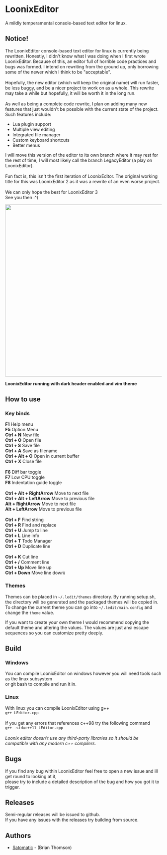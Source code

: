 # LoonixEditor
A mildly temperamental console-based text editor for linux.

## Notice!
The LoonixEditor console-based text editor for linux is currently being rewritten.
Honestly, I didn't know what I was doing when I first wrote LoonixEditor. Because of this,
an editor full of horrible code practices and bugs was formed. I intend on rewriting from the
ground up, only borrowing some of the newer which I think to be "acceptable".\
\
Hopefully, the new editor (which will keep the original name) will run faster, be less buggy,
and be a nicer project to work on as a whole. This rewrite may take a while but hopefully, it will
be worth it in the long run.\
\
As well as being a complete code rewrite, I plan on adding many new features that just wouldn't be possible
with the current state of the project. Such features include:
- Lua plugin support
- Multiple view editing
- Integrated file manager
- Custom keyboard shortcuts
- Better menus

I will move this version of the editor to its own branch where it may rest for the rest of time, I will most likely
call the branch LegacyEditor (a play on LoonixEditor).\
\
Fun fact is, this isn't the first iteration of LoonixEditor. The original working title for this was
LoonixEditor 2 as it was a rewrite of an even worse project.\
\
We can only hope the best for LoonixEditor 3\
See you then :^)

<img src="https://i.imgur.com/ERov6y6.png" width="552px">

**LoonixEditor running with dark header enabled and vim theme**

## How to use
### Key binds

**F1** Help menu\
**F5** Option Menu\
**Ctrl + N** New file\
**Ctrl + O** Open file\
**Ctrl + S** Save file\
**Ctrl + A** Save as filename\
**Ctrl + Alt + O** Open in current buffer\
**Ctrl + X** Close file\
\
**F6** Diff bar toggle\
**F7** Low CPU toggle\
**F8** Indentation guide toggle\
\
**Ctrl + Alt + RightArrow** Move to next file\
**Ctrl + Alt + LeftArrow** Move to previous file\
**Alt + RightArrow** Move to next file\
**Alt + LeftArrow** Move to previous file\
\
**Ctrl + F** Find string\
**Ctrl + R** Find and replace\
**Ctrl + U** Jump to line\
**Ctrl + L** Line info\
**Ctrl + T** Todo Manager\
**Ctrl + D** Duplicate line\
\
**Ctrl + K** Cut line\
**Ctrl + /** Comment line\
**Ctrl + Up** Move line up\
**Ctrl + Down** Move line down\

### Themes
Themes can be placed in `~/.ledit/themes` directory. By running setup.sh, the directory will be generated and the packaged themes will be copied in.\
To change the current theme you can go into `~/.ledit/main.config` and change the `theme` value.

If you want to create your own theme I would recommend copying the default theme and altering the values. The values are just ansi escape sequences so you can customize pretty deeply.

## Build
### Windows
You can compile LoonixEditor on windows however you will need tools such as the linux subsystem\
or git bash to compile and run it in.

### Linux
With linux you can compile LoonixEditor using g++\
<code>g++ LEditor.cpp</code>
\
\
If you get any errors that references c++98 try the following command\
<code>g++ -std=c++11 LEditor.cpp</code>
\
\
*Loonix editor doesn't use any third-party libraries so it should be compatible with any modern c++ compilers.*

## Bugs
If you find any bug within LoonixEditor feel free to open a new issue and ill get round to looking at it,\
please try to include a detailed description of the bug and how you got it to trigger.

## Releases
Semi-regular releases will be issued to github.\
If you have any issues with the releases try building from source.

## Authors

* [Satomatic](http://www.github.com/Satomatic) - (Brian Thomson)

